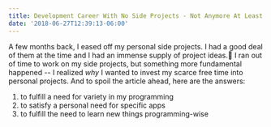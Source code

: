 ```yaml
---
title: Development Career With No Side Projects - Not Anymore At Least
date: '2018-06-27T12:39:13-06:00'
---
```

A few months back, I eased off my personal side projects. I had a good deal of them at the time and I had an immense supply of project ideas. I ran out of time to work on my side projects, but something more fundamental happened -- I realized *why* I wanted to invest my scarce free time into personal projects. And to spoil the article ahead, here are the answers:

1. to fulfill a need for variety in my programming
2. to satisfy a personal need for specific apps
3. to fulfill the need to learn new things programming-wise

